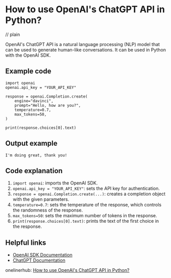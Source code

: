# How to use OpenAI's ChatGPT API in Python?
// plain

OpenAI's ChatGPT API is a natural language processing (NLP) model that can be used to generate human-like conversations. It can be used in Python with the OpenAI SDK.

## Example code

```
import openai
openai.api_key = "YOUR_API_KEY"

response = openai.Completion.create(
    engine="davinci",
    prompt="Hello, how are you?",
    temperature=0.7,
    max_tokens=50,
)

print(response.choices[0].text)
```

## Output example

```
I'm doing great, thank you!
```

## Code explanation


1. `import openai`: imports the OpenAI SDK.
2. `openai.api_key = "YOUR_API_KEY"`: sets the API key for authentication.
3. `response = openai.Completion.create(...)`: creates a completion object with the given parameters.
4. `temperature=0.7`: sets the temperature of the response, which controls the randomness of the response.
5. `max_tokens=50`: sets the maximum number of tokens in the response.
6. `print(response.choices[0].text)`: prints the text of the first choice in the response.

## Helpful links

- [OpenAI SDK Documentation](https://openai.com/docs/sdk/)
- [ChatGPT Documentation](https://openai.com/blog/chatgpt/)

onelinerhub: [How to use OpenAI's ChatGPT API in Python?](https://onelinerhub.com/python-openai/how-to-use-openai-s-chatgpt-api-in-python)